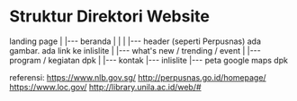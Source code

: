# Struktur Direktori Website

landing page
|
|--- beranda
|       |
|       |--- header (seperti Perpusnas) ada gambar. ada link ke inlislite
|       |--- what's new / trending / event
|       |--- program / kegiatan dpk
|       |--- kontak
|--- inlislite
|--- peta google maps dpk

referensi:
https://www.nlb.gov.sg/
http://perpusnas.go.id/homepage/
https://www.loc.gov/
http://library.unila.ac.id/web/#